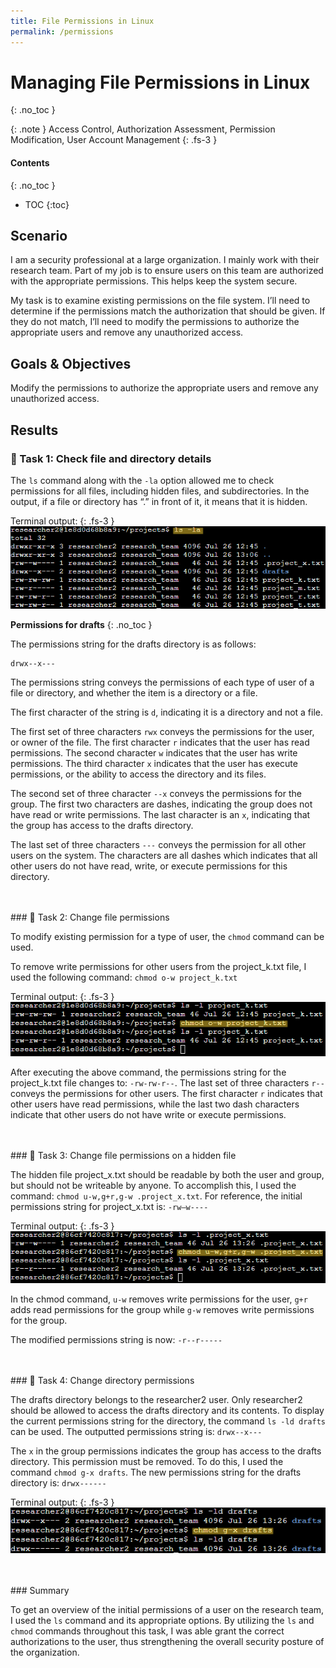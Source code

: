 ```yaml
---
title: File Permissions in Linux
permalink: /permissions
---
```

# Managing File Permissions in Linux
{: .no_toc }

{: .note }
Access Control, Authorization Assessment, Permission Modification, User Account Management
{: .fs-3 }

#### Contents
{: .no_toc }
- TOC
{:toc}

## Scenario
I am a security professional at a large organization. I mainly work with their research team. Part of my job is to ensure users on this team are authorized with the appropriate permissions. This helps keep the system secure. 

My task is to examine existing permissions on the file system. I’ll need to determine if the permissions match the authorization that should be given. If they do not match, I’ll need to modify the permissions to authorize the appropriate users and remove any unauthorized access.

## Goals & Objectives
Modify the permissions to authorize the appropriate users and remove any unauthorized access.

## Results
### 📄 Task 1: Check file and directory details

The ```ls``` command along with the ```-la``` option allowed me to check permissions for all files, including hidden files, and subdirectories. In the output, if a file or directory has “.” in front of it, it means that it is hidden.

Terminal output:
{: .fs-3 }
![](/assets/images/permissions/perm_step3.png)

**Permissions for drafts**
{: .no_toc }

The permissions string for the drafts directory is as follows:

```shell
drwx--x---
```

The permissions string conveys the permissions of each type of user of a file or directory, and whether the item is a directory or a file.

The first character of the string is ```d```, indicating it is a directory and not a file.

The first set of three characters ```rwx``` conveys the permissions for the user, or owner of the file. The first character ```r``` indicates that the user has read permissions. The second character ```w``` indicates that the user has write permissions. The third character ```x``` indicates that the user has execute permissions, or the ability to access the directory and its files.

The second set of three character ```--x``` conveys the permissions for the group. The first two characters are dashes, indicating the group does not have read or write permissions. The last character is an ```x```, indicating that the group has access to the drafts directory.

The last set of three characters ```---``` conveys the permission for all other users on the system. The characters are all dashes which indicates that all other users do not have read, write, or execute permissions for this directory.

<br>
<br>
### 📄 Task 2: Change file permissions

To modify existing permission for a type of user, the ```chmod``` command can be used. 


To remove write permissions for other users from the project_k.txt file, I used the following command: ```chmod o-w project_k.txt```

Terminal output:
{: .fs-3 }
![](/assets/images/permissions/perm_step5.png)

After executing the above command, the permissions string for the project_k.txt file changes to: ```-rw-rw-r--```. The last set of three characters ```r--``` conveys the permissions for other users. The first character ```r``` indicates that other users have read permissions, while the last two dash characters indicate that other users do not have write or execute permissions.

<br>
<br>
### 📄 Task 3: Change file permissions on a hidden file

The hidden file project_x.txt should be readable by both the user and group, but should not be writeable by anyone. To accomplish this, I used the command: ```chmod u-w,g+r,g-w .project_x.txt```. For reference, the initial permissions string for project_x.txt is: ```-rw—w----```

Terminal output:
{: .fs-3 }
![](/assets/images/permissions/perm_step6.png)

In the chmod command, ```u-w``` removes write permissions for the user, ```g+r``` adds read permissions for the group while ```g-w``` removes write permissions for the group. 

The modified permissions string is now: ```-r--r-----```

<br>
<br>
### 📄 Task 4: Change directory permissions

The drafts directory belongs to the researcher2 user. Only researcher2 should be allowed to access the drafts directory and its contents. To display the current permissions string for the directory, the command ```ls -ld drafts``` can be used. The outputted permissions string is: ```drwx--x---```

The ```x``` in the group permissions indicates the group has access to the drafts directory. This permission must be removed. To do this, I used the command ```chmod g-x drafts```. The new permissions string for the drafts directory is: ```drwx------```

Terminal output:
{: .fs-3 }
![](/assets/images/permissions/perm_step7.png)

<br>
<br>
### Summary

To get an overview of the initial permissions of a user on the research team, I used the ```ls``` command and its appropriate options. By utilizing the ```ls``` and ```chmod``` commands throughout this task, I was able grant the correct authorizations to the user, thus strengthening the overall security posture of the organization. 